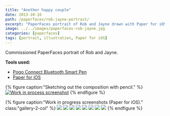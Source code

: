 ```yaml
---
title: "Another happy couple"
date: 2013-10-16
path: /paperfaces/rob-jayne-portrait/
excerpt: "PaperFaces portrait of Rob and Jayne drawn with Paper for iOS on an iPad."
image: ../../images/paperfaces-rob-jayne.jpg
categories: [paperfaces]
tags: [portrait, illustration, Paper for iOS]
---
```


Commissioned PaperFaces portrait of Rob and Jayne.

**Tools used:**

- [Pogo Connect Bluetooth Smart Pen](https://www.amazon.com/gp/product/B009K448L4/ref=as_li_ss_tl?ie=UTF8&camp=1789&creative=390957&creativeASIN=B009K448L4&linkCode=as2&tag=mademist-20)
- [Paper for iOS](https://paper.bywetransfer.com/)

{% figure caption:"Sketching out the composition with pencil." %}
[![Work in process screenshot](../../images/paperfaces-rob-jayne-process-1-750.jpg)](../../images/paperfaces-rob-jayne-process-1-lg.jpg)
{% endfigure %}

{% figure caption:"Work in progress screenshots (Paper for iOS)." class:"gallery-2-col" %}
[![](../../images/paperfaces-rob-jayne-process-2-600.jpg)](../../images/paperfaces-rob-jayne-process-2-lg.jpg)
[![](../../images/paperfaces-rob-jayne-process-3-600.jpg)](../../images/paperfaces-rob-jayne-process-3-lg.jpg)
[![](../../images/paperfaces-rob-jayne-process-4-600.jpg)](../../images/paperfaces-rob-jayne-process-4-lg.jpg)
[![](../../images/paperfaces-rob-jayne-process-5-600.jpg)](../../images/paperfaces-rob-jayne-process-5-lg.jpg)
[![](../../images/paperfaces-rob-jayne-process-6-600.jpg)](../../images/paperfaces-rob-jayne-process-6-lg.jpg)
[![](../../images/paperfaces-rob-jayne-process-7-600.jpg)](../../images/paperfaces-rob-jayne-process-7-lg.jpg)
[![](../../images/paperfaces-rob-jayne-process-8-600.jpg)](../../images/paperfaces-rob-jayne-process-8-lg.jpg)
[![](../../images/paperfaces-rob-jayne-process-9-600.jpg)](../../images/paperfaces-rob-jayne-process-9-lg.jpg)
{% endfigure %}
